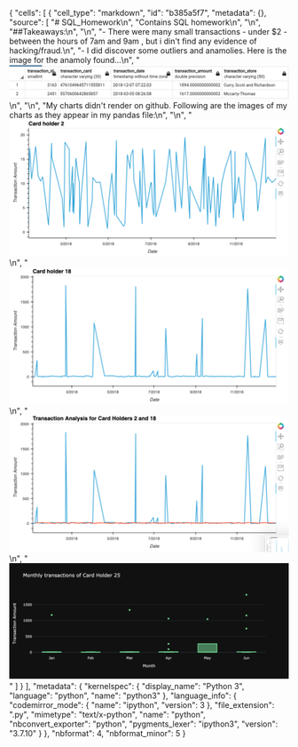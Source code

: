 {
 "cells": [
  {
   "cell_type": "markdown",
   "id": "b385a5f7",
   "metadata": {},
   "source": [
    "# SQL_Homework\n",
    "Contains SQL homework\n",
    "\n",
    "##Takeaways:\n",
    "\n",
    "- There were many small transactions - under $2 -between the hours of 7am and 9am , but i din't find any evidence of hacking/fraud.\n",
    "- I did discover some outliers and anamolies. Here is the image for the anamoly found...\n",
    "![fig1](images/outliers-anomalies.png)\n",
    "\n",
    "My charts didn't render on github. Following are the images of my charts as they appear in my pandas file:\n",
    "\n",
    "![fig2](images/image1.png)\n",
    "![fig3](images/image2.png)\n",
    "![fig4](images/image3.png)\n",
    "![fig5](images/image4.png)"
   ]
  }
 ],
 "metadata": {
  "kernelspec": {
   "display_name": "Python 3",
   "language": "python",
   "name": "python3"
  },
  "language_info": {
   "codemirror_mode": {
    "name": "ipython",
    "version": 3
   },
   "file_extension": ".py",
   "mimetype": "text/x-python",
   "name": "python",
   "nbconvert_exporter": "python",
   "pygments_lexer": "ipython3",
   "version": "3.7.10"
  }
 },
 "nbformat": 4,
 "nbformat_minor": 5
}
